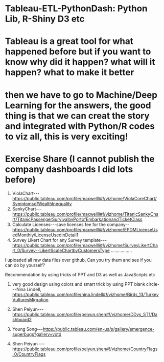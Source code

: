 # Tableau-ETL-PythonDash: Python Lib, R-Shiny D3 etc
# Tableau is a great tool for what happened before but if you want to know why did it happen? what will it happen? what to make it better
# then we have to go to Machine/Deep Learning for the answers, the good thing is that we can creat the story and integrated with Python/R codes to viz all, this is very exciting!
# Exercise Share (I cannot publish the company dashboards I did lots before)
1. ViolaChart---https://public.tableau.com/profile/maxwellli#!/vizhome/ViolaCoreChart/SymptomsofWealthInequality
2. SankyChart---https://public.tableau.com/profile/maxwellli#!/vizhome/TitanicSankyChart/TitanicPassengerSurvivalbyPortofEmbarkationandTicketClass
3. Calculate Licenses---save licenses fee for the company--https://public.tableau.com/profile/maxwellli#!/vizhome/EPDMLicenseUsedMonthly/LicenseUsedinDetail1
4. Survey Likert Chart for any Survey template---https://public.tableau.com/profile/maxwellli#!/vizhome/SurveyLikertChart_0/Survey--LikertScaleChartbyCustomersType
.................

I uploaded all raw data files over github, Can you try them and see if you can do by yourself?

Recommendation by using tricks of PPT and D3 as well as JavaScripts etc
1. very good design using colors and smart trick by using PPT blank circle---Nina Lindell, https://public.tableau.com/profile/nina.lindell#!/vizhome/Birds_13/TurkeyVulturesMigration

2. Shen Peiyun---https://public.tableau.com/profile/peiyun.shen#!/vizhome/DDvs_ST1/Dashboard2

3. Young Song---https://public.tableau.com/en-us/s/gallery/emergence-superbugs?gallery=votd

4. Shen Peiyun ---https://public.tableau.com/profile/peiyun.shen#!/vizhome/CountryFlags_0/CountryFlags
